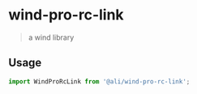 # wind-pro-rc-link

> a wind library


## Usage

```js
import WindProRcLink from '@ali/wind-pro-rc-link';
```

